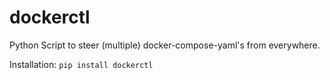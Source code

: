 # dockerctl

Python Script to steer (multiple) docker-compose-yaml's from everywhere.

Installation: `pip install dockerctl`
